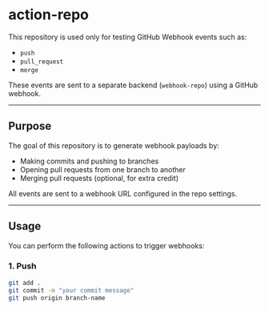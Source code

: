 # action-repo
This repository is used only for testing GitHub Webhook events such as:

- `push`
- `pull_request`
- `merge`

These events are sent to a separate backend (`webhook-repo`) using a GitHub webhook.

---

## Purpose

The goal of this repository is to generate webhook payloads by:

- Making commits and pushing to branches
- Opening pull requests from one branch to another
- Merging pull requests (optional, for extra credit)

All events are sent to a webhook URL configured in the repo settings.

---

## Usage

You can perform the following actions to trigger webhooks:

### 1. Push

```bash
git add .
git commit -m "your commit message"
git push origin branch-name

